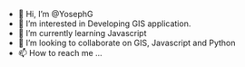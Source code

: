 - 👋 Hi, I’m @YosephG
- 👀 I’m interested in Developing GIS application.
- 🌱 I’m currently learning Javascript
- 💞️ I’m looking to collaborate on GIS, Javascript and Python
- 📫 How to reach me ...

<!---
YosephG/YosephG is a ✨ special ✨ repository because its `README.md` (this file) appears on your GitHub profile.
You can click the Preview link to take a look at your changes.
--->
